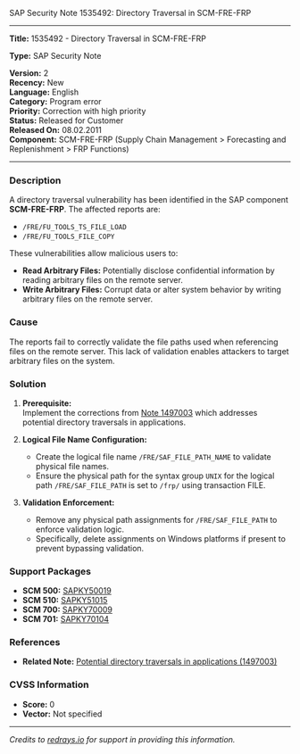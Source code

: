 SAP Security Note 1535492: Directory Traversal in SCM-FRE-FRP

---

**Title:** 1535492 - Directory Traversal in SCM-FRE-FRP

**Type:** SAP Security Note

**Version:** 2  
**Recency:** New  
**Language:** English  
**Category:** Program error  
**Priority:** Correction with high priority  
**Status:** Released for Customer  
**Released On:** 08.02.2011  
**Component:** SCM-FRE-FRP (Supply Chain Management > Forecasting and Replenishment > FRP Functions)

---

### **Description**

A directory traversal vulnerability has been identified in the SAP component **SCM-FRE-FRP**. The affected reports are:

- `/FRE/FU_TOOLS_TS_FILE_LOAD`
- `/FRE/FU_TOOLS_FILE_COPY`

These vulnerabilities allow malicious users to:

- **Read Arbitrary Files:** Potentially disclose confidential information by reading arbitrary files on the remote server.
- **Write Arbitrary Files:** Corrupt data or alter system behavior by writing arbitrary files on the remote server.

### **Cause**

The reports fail to correctly validate the file paths used when referencing files on the remote server. This lack of validation enables attackers to target arbitrary files on the system.

### **Solution**

1. **Prerequisite:**  
   Implement the corrections from [Note 1497003](https://me.sap.com/notes/1497003) which addresses potential directory traversals in applications.

2. **Logical File Name Configuration:**  
   - Create the logical file name `/FRE/SAF_FILE_PATH_NAME` to validate physical file names.
   - Ensure the physical path for the syntax group `UNIX` for the logical path `/FRE/SAF_FILE_PATH` is set to `/frp/` using transaction FILE.

3. **Validation Enforcement:**  
   - Remove any physical path assignments for `/FRE/SAF_FILE_PATH` to enforce validation logic.
   - Specifically, delete assignments on Windows platforms if present to prevent bypassing validation.

### **Support Packages**

- **SCM 500:** [SAPKY50019](https://me.sap.com/supportpackage/SAPKY50019)
- **SCM 510:** [SAPKY51015](https://me.sap.com/supportpackage/SAPKY51015)
- **SCM 700:** [SAPKY70009](https://me.sap.com/supportpackage/SAPKY70009)
- **SCM 701:** [SAPKY70104](https://me.sap.com/supportpackage/SAPKY70104)

### **References**

- **Related Note:** [Potential directory traversals in applications (1497003)](https://me.sap.com/notes/1497003)

### **CVSS Information**

- **Score:** 0  
- **Vector:** Not specified

---

*Credits to [redrays.io](https://redrays.io) for support in providing this information.*